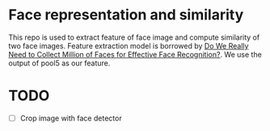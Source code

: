 # Face representation and similarity

This repo is used to extract feature of face image and compute similarity of two face images.
Feature extraction model is borrowed by [Do We Really Need to Collect Million of Faces for Effective Face Recognition?](https://talhassner.github.io/home/publication/2016_ECCV_1). We use the output of pool5 as our feature.

# TODO
- [ ] Crop image with face detector

